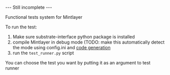 --- Still incomplete ---

Functional tests system for Mintlayer

To run the test:

1. Make sure substrate-interface python package is installed
2. compile Mintlayer in debug mode (TODO: make this automatically detect the mode using config.ini and [code generation](https://doc.rust-lang.org/cargo/reference/build-script-examples.html#code-generation)
3. run the `test_runner.py` script

You can choose the test you want by putting it as an argument to test runner


